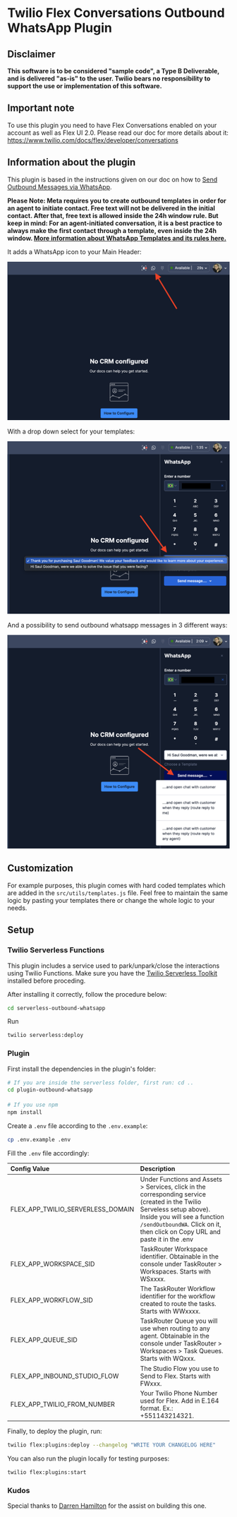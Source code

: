 # Twilio Flex Conversations Outbound WhatsApp Plugin

## Disclaimer

**This software is to be considered "sample code", a Type B Deliverable, and is delivered "as-is" to the user. Twilio bears no responsibility to support the use or implementation of this software.**

## Important note

To use this plugin you need to have Flex Conversations enabled on your account as well as Flex UI 2.0. Please read our doc for more details about it: https://www.twilio.com/docs/flex/developer/conversations

## Information about the plugin

This plugin is based in the instructions given on our doc on how to [Send Outbound Messages via WhatsApp](https://www.twilio.com/docs/flex/developer/conversations/send-outbound-messages-via-sms-and-whatsapp#outbound-whatsapp).

**Please Note: Meta requires you to create outbound templates in order for an agent to initiate contact. Free text will not be delivered in the initial contact. After that, free text is allowed inside the 24h window rule. But keep in mind: For an agent-initiated conversation, it is a best practice to always make the first contact through a template, even inside the 24h window. [More information about WhatsApp Templates and its rules here.](https://www.twilio.com/docs/whatsapp/tutorial/send-whatsapp-notification-messages-templates)**

It adds a WhatsApp icon to your Main Header:

![icon screen](screen_icon.png)

With a drop down select for your templates:

![template screen](screen_template.png)

And a possibility to send outbound whatsapp messages in 3 different ways:

![send screen](screen_send.png)

## Customization

For example purposes, this plugin comes with hard coded templates which are added in the `src/utils/templates.js` file. Feel free to maintain the same logic by pasting your templates there or change the whole logic to your needs.

## Setup

### Twilio Serverless Functions

This plugin includes a service used to park/unpark/close the interactions using Twilio Functions. Make sure you have the [Twilio Serverless Toolkit](https://www.twilio.com/docs/labs/serverless-toolkit/getting-started) installed before proceding.

After installing it correctly, follow the procedure below:

```bash
cd serverless-outbound-whatsapp
```

Run

```bash
twilio serverless:deploy
```

### Plugin

First install the dependencies in the plugin's folder:

```bash
# If you are inside the serverless folder, first run: cd ..
cd plugin-outbound-whatsapp

# If you use npm
npm install
```

Create a `.env` file according to the `.env.example`:

```bash
cp .env.example .env
```

Fill the `.env` file accordingly:

| Config&nbsp;Value                 | Description                                                                                                                                                                                                                             |
| :-------------------------------- | :-------------------------------------------------------------------------------------------------------------------------------------------------------------------------------------------------------------------------------------- |
| FLEX_APP_TWILIO_SERVERLESS_DOMAIN | Under Functions and Assets > Services, click in the corresponding service (created in the Twilio Serveless setup above). Inside you will see a function `/sendOutboundWA`. Click on it, then click on Copy URL and paste it in the .env |
| FLEX_APP_WORKSPACE_SID            | TaskRouter Workspace identifier. Obtainable in the console under TaskRouter > Workspaces. Starts with WSxxxx.                                                                                                                           |
| FLEX_APP_WORKFLOW_SID             | The TaskRouter Workflow identifier for the workflow created to route the tasks. Starts with WWxxxx.                                                                                                                                     |
| FLEX_APP_QUEUE_SID                | TaskRouter Queue you will use when routing to any agent. Obtainable in the console under TaskRouter > Workspaces > Task Queues. Starts with WQxxx.                                                                                      |
| FLEX_APP_INBOUND_STUDIO_FLOW      | The Studio Flow you use to Send to Flex. Starts with FWxxx.                                                                                                                                                                             |
| FLEX_APP_TWILIO_FROM_NUMBER       | Your Twilio Phone Number used for Flex. Add in E.164 format. Ex.: +551143214321.                                                                                                                                                        |

Finally, to deploy the plugin, run:

```bash
twilio flex:plugins:deploy --changelog "WRITE YOUR CHANGELOG HERE"
```

You can also run the plugin locally for testing purposes:

```bash
twilio flex:plugins:start
```

### Kudos

Special thanks to [Darren Hamilton](https://github.com/dahamilton) for the assist on building this one.
